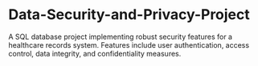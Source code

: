 # Data-Security-and-Privacy-Project
A SQL database project implementing robust security features for a healthcare records system. Features include user authentication, access control, data integrity, and confidentiality measures.
